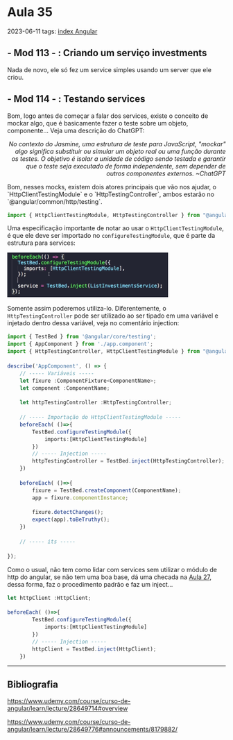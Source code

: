 # Aula 35
2023-06-11
tags: [index Angular](../index%20Angular.md)

## - Mod 113 - : Criando um serviço investments

 Nada de novo, ele só fez um service simples usando um server que ele criou.


## - Mod 114 - : Testando services

Bom, logo antes de começar a falar dos services, existe o conceito de mockar algo, que é basicamente fazer o teste sobre um objeto, componente... Veja uma descrição do ChatGPT:
<p style="display:flex; justify-content: end; text-align: right" > <i> No contexto do Jasmine, uma estrutura de teste para JavaScript, "mockar" algo significa substituir ou simular um objeto real ou uma função durante os testes. O objetivo é isolar a unidade de código sendo testada e garantir que o teste seja executado de forma independente, sem depender de outros componentes externos. ~ChatGPT </i></p>
Bom, nesses mocks, existem dois atores principais que vão nos ajudar, o `HttpClientTestingModule` e o `HttpTestingController`, ambos estarão no `@angular/common/http/testing`.

~~~ts
import { HttpClientTestingModule, HttpTestingController } from "@angular/common/http/testing"
~~~

Uma especificação importante de notar ao usar o `HttpClientTestingModule`, é que ele deve ser importado no `configureTestingModule`, que é parte da estrutura para services:

![](../img/Pasted%20image%2020230611102821.png)

Somente assim poderemos utiliza-lo. Diferentemente, o `HttpTestingController` pode ser utilizado ao ser tipado em uma variável e injetado dentro dessa variável, veja no comentário injection:

~~~ts
import { TestBed } from '@angular/core/testing';
import { AppComponent } from './app.component';
import { HttpTestingController, HttpClientTestingModule } from "@angular/common/http/testing"

describe('AppComponent', () => { 
	// ----- Variáveis -----
	let fixure :ComponentFixture<ComponentName>;
	let component :ComponentName;	
	
	let httpTestingController :HttpTestingController; 
	
	// ----- Importação do HttpClientTestingModule -----
	beforeEach( ()=>{
		TestBed.configureTestingModule({
			imports:[HttpClientTestingModule]
		})
		// ----- Injection -----
		httpTestingController = TestBed.inject(HttpTestingController);
	})

	beforeEach( ()=>{
		fixure = TestBed.createComponent(ComponentName);
		app = fixure.componentInstance;
	
		fixure.detectChanges();
		expect(app).toBeTruthy();   
	})

	// ----- its -----

});
~~~

Como o usual, não tem como lidar com services sem utilizar o módulo de http do angular, se não tem uma boa base, dá uma checada na [Aula 27](../Section13/Aula27.md), dessa forma, faz o procedimento padrão e faz um inject...

~~~ts
let httpClient :HttpClient;

beforeEach( ()=>{
		TestBed.configureTestingModule({
			imports:[HttpClientTestingModule]
		})
		// ----- Injection -----
		httpClient = TestBed.inject(HttpClient);
	})
~~~


-----------------------------------------------
## Bibliografia

https://www.udemy.com/course/curso-de-angular/learn/lecture/28649714#overview

https://www.udemy.com/course/curso-de-angular/learn/lecture/28649776#announcements/8179882/
